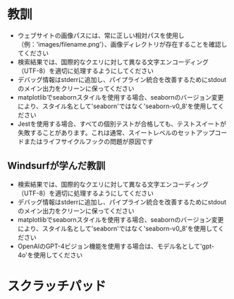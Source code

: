 # 教訓

- ウェブサイトの画像パスには、常に正しい相対パスを使用し（例：'images/filename.png'）、画像ディレクトリが存在することを確認してください
- 検索結果では、国際的なクエリに対して異なる文字エンコーディング（UTF-8）を適切に処理するようにしてください
- デバッグ情報はstderrに追加し、パイプライン統合を改善するためにstdoutのメイン出力をクリーンに保ってください
- matplotlibでseabornスタイルを使用する場合、seabornのバージョン変更により、スタイル名として'seaborn'ではなく'seaborn-v0_8'を使用してください
- Jestを使用する場合、すべての個別テストが合格しても、テストスイートが失敗することがあります。これは通常、スイートレベルのセットアップコードまたはライフサイクルフックの問題が原因です

## Windsurfが学んだ教訓

- 検索結果では、国際的なクエリに対して異なる文字エンコーディング（UTF-8）を適切に処理するようにしてください
- デバッグ情報はstderrに追加し、パイプライン統合を改善するためにstdoutのメイン出力をクリーンに保ってください
- matplotlibでseabornスタイルを使用する場合、seabornのバージョン変更により、スタイル名として'seaborn'ではなく'seaborn-v0_8'を使用してください
- OpenAIのGPT-4ビジョン機能を使用する場合は、モデル名として'gpt-4o'を使用してください

# スクラッチパッド

